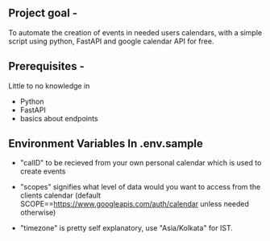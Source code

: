 ## Project goal - 
To automate the creation of events in needed users calendars, with a simple script using python, FastAPI and google calendar API for free.

## Prerequisites - 
Little to no knowledge in 
 - Python
 - FastAPI
- basics about endpoints 

## Environment Variables In .env.sample

- "calID" to be recieved from your own personal calendar which is used to create events

- "scopes" signifies what level of data would you want to access from the clients calendar (default SCOPE==https://www.googleapis.com/auth/calendar  unless needed otherwise)

- "timezone" is pretty self explanatory, use "Asia/Kolkata" for IST.